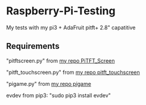 # Raspberry-Pi-Testing
My tests with my pi3 + AdaFruit pitft+ 2.8" capatitive
## Requirements
"pitftscreen.py" from [my repo PiTFT_Screen](https://github.com/nift4/PiTFT_Screen)

"pitft_touchscreen.py" from [my repo pitft_touchscreen](https://github.com/nift4/pitft_touchscreen)

"pigame.py" from [my repo pigame](https://github.com/nift4/pigame)

evdev from pip3: "sudo pip3 install evdev"